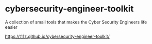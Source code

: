 # cybersecurity-engineer-toolkit
A collection of small tools that makes the Cyber Security Engineers life easier

https://t11z.github.io/cybersecurity-engineer-toolkit/
